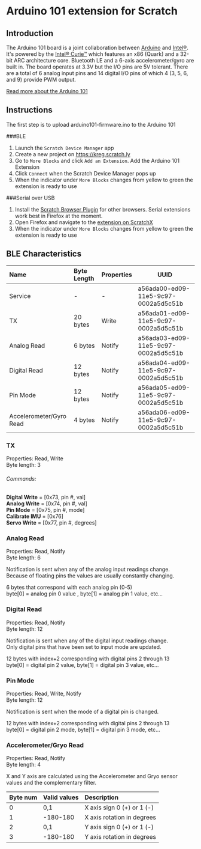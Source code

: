 # Arduino 101 extension for Scratch

## Introduction

  The Arduino 101 board is a joint collaboration between [Arduino](https://www.arduino.cc) and [Intel&reg;](http://www.intel.com). It's powered by the [Intel&reg; Curie&trade;](http://www.intel.com/content/www/us/en/wearables/wearable-soc.html) which features an x86 (Quark) and a 32-bit ARC architecture core. Bluetooth LE and a 6-axis accelerometer/gyro are built in. The board operates at 3.3V but the I/O pins are 5V tolerant. There are a total of 6 analog input pins and 14 digital I/O pins of which 4 (3, 5, 6, and 9) provide PWM output.

[Read more about the Arduino 101](https://www.arduino.cc/en/Main/ArduinoBoard101)

## Instructions

The first step is to upload arduino101-firmware.ino to the Arduino 101

###BLE
1. Launch the `Scratch Device Manager` app
2. Create a new project on https://kreg.scratch.ly
3. Go to `More Blocks` and click `Add an Extension`. Add the Arduino 101 Extension
4. Click `Connect` when the Scratch Device Manager pops up
5. When the indicator under `More Blocks` changes from yellow to green the extension is ready to use

###Serial over USB
1. Install the [Scratch Browser Plugin](https://cdn.scratch.mit.edu/scratchr2/static/__c7362f65c857ab381a4bd44e85accc57__/help/en/ext/ext1.html) for other browsers. Serial extensions work best in Firefox at the moment.
2. Open Firefox and navigate to the [extension on ScratchX](http://scratchx.org/?url=http://llk.github.io/arduino-101/arduino101_serial_extension.js)
3. When the indicator under `More Blocks` changes from yellow to green the extension is ready to use

## BLE Characteristics

|Name|Byte Length|Properties|UUID|
|:---|:---|:---|---|
|Service|-|-|a56ada00-ed09-11e5-9c97-0002a5d5c51b|
|TX|20 bytes|Write|a56ada01-ed09-11e5-9c97-0002a5d5c51b|
|Analog Read|6 bytes|Notify|a56ada03-ed09-11e5-9c97-0002a5d5c51b|
|Digital Read|12 bytes|Notify|a56ada04-ed09-11e5-9c97-0002a5d5c51b|
|Pin Mode|12 bytes|Notify|a56ada05-ed09-11e5-9c97-0002a5d5c51b|
|Accelerometer/Gyro Read|4 bytes|Notify|a56ada06-ed09-11e5-9c97-0002a5d5c51b|

### TX

Properties: Read, Write<br />
Byte length: 3

###### Commands:
**Digital Write** = [0x73, pin #, val]<br />
**Analog Write** = [0x74, pin #, val]<br />
**Pin Mode** = [0x75, pin #, mode]<br />
**Calibrate IMU** = [0x76]<br />
**Servo Write** = [0x77, pin #, degrees]

### Analog Read

Properties: Read, Notify<br />
Byte length: 6

Notification is sent when any of the analog input readings change.<br />
Because of floating pins the values are usually constantly changing.

6 bytes that correspond with each analog pin (0-5)<br />
byte[0] = analog pin 0 value , byte[1] = analog pin 1 value, etc...

### Digital Read

Properties: Read, Notify<br />
Byte length: 12

Notification is sent when any of the digital input readings change.<br />
Only digital pins that have been set to input mode are updated.

12 bytes with index+2 corresponding with digital pins 2 through 13<br />
byte[0] = digital pin 2 value, byte[1] = digital pin 3 value, etc...

### Pin Mode

Properties: Read, Write, Notify<br />
Byte length: 12

Notification is sent when the mode of a digital pin is changed.<br />

12 bytes with index+2 corresponding with digital pins 2 through 13<br />
byte[0] = digital pin 2 mode, byte[1] = digital pin 3 mode, etc...

### Accelerometer/Gryo Read

Properties: Read,  Notify<br />
Byte length: 4

X and Y axis are calculated using the Accelerometer and Gryo sensor values and the complementary filter.

|Byte num|Valid values|Description|
|:---|:---|:---|
|0|0,1|X axis sign 0 (+) or 1 (-)|
|1|-180-180|X axis rotation in degrees|
|2|0,1|Y axis sign 0 (+) or 1 (-)|
|3|-180-180|Y axis rotation in degrees|

